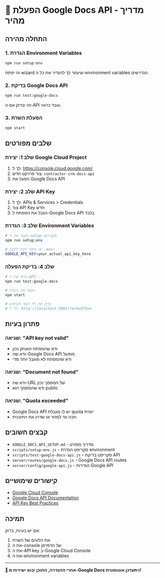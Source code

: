 # 🚀 הפעלת Google Docs API - מדריך מהיר

## התחלה מהירה

### 1. הגדרת Environment Variables
```bash
npm run setup:env
```
זה יפתח wizard שיעזור לך להגדיר את כל ה-environment variables הנדרשים.

### 2. בדיקת Google Docs API
```bash
npm run test:google-docs
```
זה יבדוק אם ה-API עובד כראוי.

### 3. הפעלת השרת
```bash
npm start
```

## שלבים מפורטים

### שלב 1: יצירת Google Cloud Project
1. לך ל: https://console.cloud.google.com/
2. צור פרויקט חדש: `contractor-crm-docs-api`
3. הפעל את Google Docs API

### שלב 2: יצירת API Key
1. לך ל: APIs & Services > Credentials
2. צור API Key חדש
3. הגבל את המפתח ל-Google Docs API בלבד

### שלב 3: הגדרת Environment Variables
```bash
# הפעל את ה-setup script
npm run setup:env

# או הוסף ידנית לקובץ .env:
GOOGLE_API_KEY=your_actual_api_key_here
```

### שלב 4: בדיקת הפעלה
```bash
# בדוק את ה-API
npm run test:google-docs

# הפעל את השרת
npm start

# בדוק את דף תנאי השימוש
# לך ל: http://localhost:3001/termsOfUse
```

## פתרון בעיות

### שגיאה: "API key not valid"
- ודא שהמפתח הועתק נכון
- ודא שה-Google Docs API מופעל
- ודא שהמפתח לא מוגבל יותר מדי

### שגיאה: "Document not found"
- ודא שה-URL של המסמך נכון
- ודא שהמסמך הוא public

### שגיאה: "Quota exceeded"
- Google Docs API יש לו מגבלת quota יומית
- חכה עד למחר או שדרג את התוכנית

## קבצים חשובים

- `GOOGLE_DOCS_API_SETUP.md` - מדריך מפורט
- `scripts/setup-env.js` - סקריפט הגדרת environment
- `scripts/test-google-docs-api.js` - סקריפט בדיקת API
- `server/routes/google-docs.js` - Google Docs API routes
- `server/config/google-api.js` - הגדרות Google API

## קישורים שימושיים

- [Google Cloud Console](https://console.cloud.google.com/)
- [Google Docs API Documentation](https://developers.google.com/docs/api)
- [API Key Best Practices](https://developers.google.com/maps/api-key-best-practices)

## תמיכה

אם יש בעיות, בדוק:
1. את הלוגים של השרת
2. את ה-console של הדפדפן
3. את ה-API key ב-Google Cloud Console
4. את ה-environment variables

---

**🎉 אחרי ההגדרה, התוכן יבוא ישירות מ-Google Docs ויתעדכן אוטומטית!**
